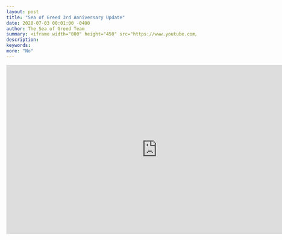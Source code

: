 ```yaml
---
layout: post
title: "Sea of Greed 3rd Anniversary Update"
date: 2020-07-03 00:01:00 -0400
author: The Sea of Greed Team
summary: <iframe width="800" height="450" src="https://www.youtube.com/embed/iJBD-nmXfH0" frameborder="0" allow="accelerometer; autoplay; encrypted-media; gyroscope; picture-in-picture" allowfullscreen></iframe>
description:
keywords:
more: "No"
---
```


<iframe width="800" height="450" src="https://www.youtube.com/embed/iJBD-nmXfH0" frameborder="0" allow="accelerometer; autoplay; encrypted-media; gyroscope; picture-in-picture" allowfullscreen></iframe>
